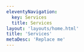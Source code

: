 ```yaml
---
eleventyNavigation:
  key: Services
  title: Services
layout: 'layouts/home.html'
title: 'Services'
metaDesc: 'Replace me'
---
```

